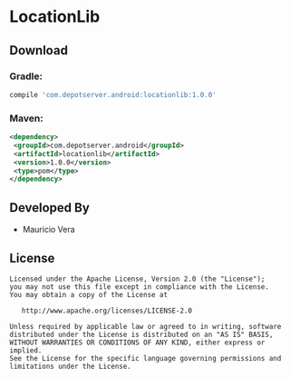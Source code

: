 # LocationLib

Download
--------
### Gradle:
```groovy
compile 'com.depotserver.android:locationlib:1.0.0'
```
### Maven:
```xml
<dependency>
 <groupId>com.depotserver.android</groupId>
 <artifactId>locationlib</artifactId>
 <version>1.0.0</version>
 <type>pom</type>
</dependency>
```

Developed By
--------
- Mauricio Vera

License
--------

    Licensed under the Apache License, Version 2.0 (the "License");
    you may not use this file except in compliance with the License.
    You may obtain a copy of the License at

       http://www.apache.org/licenses/LICENSE-2.0

    Unless required by applicable law or agreed to in writing, software
    distributed under the License is distributed on an "AS IS" BASIS,
    WITHOUT WARRANTIES OR CONDITIONS OF ANY KIND, either express or implied.
    See the License for the specific language governing permissions and 
    limitations under the License.
